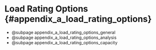 Load Rating Options {#appendix_a_load_rating_options}
============

* @subpage appendix_a_load_rating_options_general
* @subpage appendix_a_load_rating_options_analysis
* @subpage appendix_a_load_rating_options_capacity
